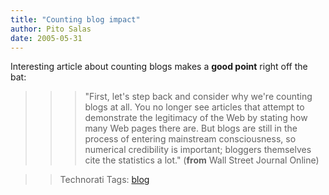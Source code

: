 ```yaml
---
title: "Counting blog impact"
author: Pito Salas
date: 2005-05-31
---
```




Interesting article about counting blogs makes a **good point** right off the
bat:

>>

>>> "First, let's step back and consider why we're counting blogs at all. You
no longer see articles that attempt to demonstrate the legitimacy of the Web
by stating how many Web pages there are.  But blogs are still in the process
of entering mainstream consciousness, so numerical credibility is important;
bloggers themselves cite the statistics a lot." (**from** Wall Street Journal
Online)

>>

>> Technorati Tags: [blog](<http://technorati.com/tag/blog>)


